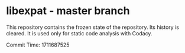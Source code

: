 # libexpat - master branch

This repository contains the frozen state of the repository.
Its history is cleared. It is used only for static code
analysis with Codacy.

Commit Time: 1711687525
